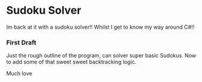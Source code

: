# Sudoku Solver

Im back at it with a sudoku solver!! Whilst I get to know my way around C#!!

### First Draft
Just the rough outline of the program, can solver super basic Sudokus. Now to add some of that sweet sweet backtracking logic.

Much love
